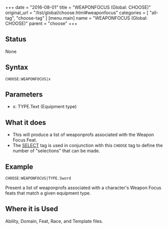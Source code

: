 +++
date = "2016-08-01"
title = "WEAPONFOCUS (Global: CHOOSE)"
original_url = "/list/global/choose.html#weaponfocus"
categories = [ "all-tag", "choose-tag" ]
[menu.main]
    name = "WEAPONFOCUS (Global: CHOOSE)"
    parent = "choose"
+++

## Status

None

## Syntax

`CHOOSE:WEAPONFOCUS|x`

## Parameters

-   x: TYPE.Text (Equipment type)



<span id="weaponfocus"></span>

What it does
------------

-   This will produce a list of weaponprofs associated with the Weapon
    Focus Feat.
-   The [SELECT](/list/global/other/select.html) tag is used in
    conjunction with this `CHOOSE` tag to define the number of
    "selections" that can be made.

Example
-------

`CHOOSE:WEAPONFOCUS|TYPE.Sword`

Present a list of weaponprofs associated with a character's Weapon Focus
feats that match a given equipment type.

Where it is Used
----------------

Ability, Domain, Feat, Race, and Template files.

